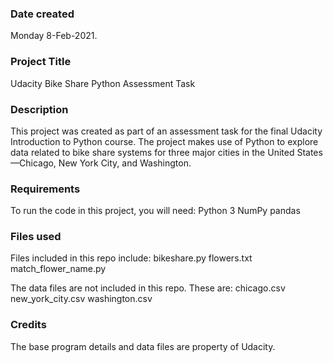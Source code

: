 ### Date created
Monday 8-Feb-2021.

### Project Title
Udacity Bike Share Python Assessment Task

### Description
This project was created as part of an assessment task for the final Udacity Introduction to Python course.
The project makes use of Python to explore data related to bike share systems for three major cities in the United States—Chicago, New York City, and Washington.

### Requirements
To run the code in this project, you will need:
	Python 3
	NumPy
	pandas 

### Files used
Files included in this repo include:
	bikeshare.py
	flowers.txt
	match_flower_name.py

The data files are not included in this repo. These are:
	chicago.csv
	new_york_city.csv
	washington.csv

### Credits
The base program details and data files are property of Udacity.

